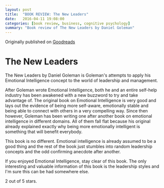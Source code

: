 ```yaml
---
layout: post
title:  "BOOK REVIEW: The New Leaders"
date:   2016-04-11 19:08:00
categories: [book review, business, cognitive psychology]
summary: "Book review of The New Leaders by Daniel Goleman"
---
```

Originally published on [Goodreads](https://www.goodreads.com/review/show/1119331289)

# The New Leaders
The New Leaders by Daniel Goleman is Goleman's attempts to apply his Emotional Intelligence concept to the world of leadership and management.

After Goleman wrote Emotional Intelligence, both he and an entire self-help industry has been awakened with a new buzzword to try and take advantage of. The original book on Emotional Intelligence is very good and lays out the evidence of being more self-aware, emotionally stable and being able to connect with others in a very compelling way. Since then however, Goleman has been writing one after another book on emotional intelligence in different domains. All of them fall flat because his original already explained exactly why being more emotionally intelligent is something that will benefit everybody.

This book is no different. Emotional intelligence is already assumed to be a good thing and the rest of the book just stumbles into random leadership concepts and the odd confirming anecdote after another.

If you enjoyed Emotional Intelligence, stay clear of this book. The only interesting and valuable information of this book is the leadership styles and I'm sure this can be had somewhere else.

2 out of 5 stars.
